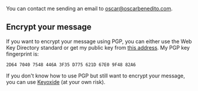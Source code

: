<!-- title: Contact -->
<!-- description: Contact information. -->

You can contact me sending an email to [oscar@oscarbenedito.com][email].

## Encrypt your message

If you want to encrypt your message using PGP, you can either use the Web Key
Directory standard or get my public key from [this address][key]. My PGP key
fingerprint is:

```
2D64 7040 7548 446A 3F35 D775 621D 67E0 9F48 82A6
```

If you don't know how to use PGP but still want to encrypt your message, you can
use [Keyoxide][ko] (at your own risk).


[email]: <mailto:oscar@oscarbenedito.com>
[key]: </pgp/pubkey.asc> "Oscar Benedito's public PGP key"
[ko]: <https://keyoxide.org/oscar@oscarbenedito.com> "Keyoxide profile"
